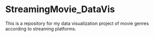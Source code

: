 # StreamingMovie_DataVis
This is a repository for my data visualization project of movie genres according to streaming platforms. 
